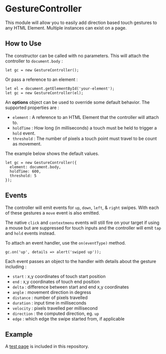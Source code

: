 # GestureController

This module will allow you to easily add direction based touch gestures to any HTML Element. Multiple instances can exist on a page.

## How to Use

The constructor can be called with no parameters. This will attach the controller to `document.body` :

```
let gc = new GestureController();
```

Or pass a reference to an element :

```
let el = document.getElementById('your-element');
let gc = new GestureController(el);
```

An **options** object can be used to override some default behavior. The supported properties are :

- `element` : A reference to an HTML Element that the controller will attach to.
- `holdTime` : How long (in milliseconds) a touch must be held to trigger a `hold` event.
- `threshold` : The number of pixels a touch point must travel to be count as movement.

The example below shows the default values.

```
let gc = new GestureController({
  element: document.body,
  holdTime: 600,
  threshold: 5
});
```

## Events

The controller will emit events for `up`, `down`, `left`, & `right` swipes. With each of these gestures a `move` event is also emitted.

The native `click` and `contextmenu` events will still fire on your target if using a mouse but are suppressed for touch inputs and the controller will emit `tap` and `hold` events instead.

To attach an event handler, use the `on(eventType)` method.

```
gc.on('up', details => alert('swiped up'));
```

Each event passes an object to the handler with details about the gesture including :

- `start` : x,y coordinates of touch start position
- `end` : x,y coordinates of touch end position
- `delta` : difference between start and end x,y coordinates
- `angle` : movement direction in degress
- `distance` : number of pixels travelled
- `duration` : input time in milliseconds
- `velocity` : pixels travelled per millisecond
- `direction` : the computed direction, eg. `up`
- `edge` : which edge the swipe started from, if applicable

## Example

A [test page](test.html) is included in this repository.